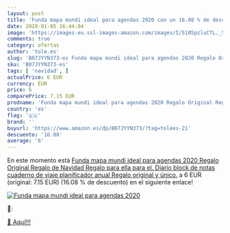```yaml
---
layout: post
title: 'Funda mapa mundi ideal para agendas 2020 con un 16.08 % de descuento'
date: 2020-01-05 16:44:04
image: 'https://images-eu.ssl-images-amazon.com/images/I/5105pzluCTL._SL400_.jpg'
comments: true
category: ofertas
author: 'tole.es'
slug: 'B07JYYN373-es Funda mapa mundi ideal para agendas 2020 Regalo Original...'
sku: 'B07JYYN373-es'
tags: [ 'navidad', ]
actualPrice: 6 EUR
currency: EUR
price: 6
comparePrice: 7.15 EUR
prodname: 'Funda mapa mundi ideal para agendas 2020 Regalo Original Regalo de Navidad Regalo para ella para el. Diario  block de notas  cuaderno de viaje planificador anual Regalo original y único.'
country: 'es'
flag: '🇪🇸'
brand: ''
buyurl: 'https://www.amazon.es/dp/B07JYYN373/?tag=tolees-21'
descuento: '16.08'
average: '6'
---
```


En este momento está [Funda mapa mundi ideal para agendas 2020 Regalo Original Regalo de Navidad Regalo para ella para el. Diario  block de notas  cuaderno de viaje planificador anual Regalo original y único.](https://www.amazon.es/dp/B07JYYN373/?tag=tolees-21) a 6 EUR (original: 7.15 EUR) (16.08 %  de descuento) en el siguiente enlace!

[![Funda mapa mundi ideal para agendas 2020](https://images-eu.ssl-images-amazon.com/images/I/5105pzluCTL._SL400_.jpg)](https://www.amazon.es/dp/B07JYYN373/?tag=tolees-21)

🔎:


[🛒 Aquí!!!](https://www.amazon.es/dp/B07JYYN373/?tag=tolees-21)
